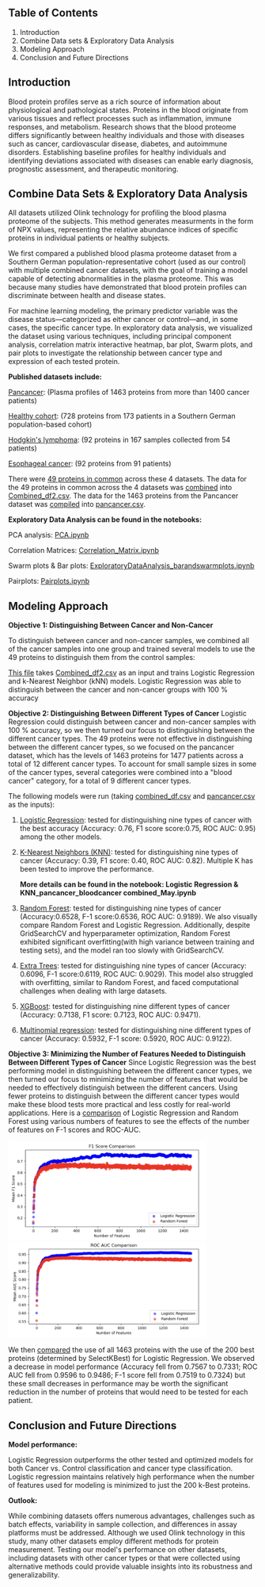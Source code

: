 ## Table of Contents
1. Introduction
2. Combine Data sets & Exploratory Data Analysis
3. Modeling Approach
4. Conclusion and Future Directions

## Introduction

Blood protein profiles serve as a rich source of information about physiological and pathological states. Proteins in the blood originate from various tissues and reflect processes such as inflammation, immune responses, and metabolism. Research shows that the blood proteome differs significantly between healthy individuals and those with diseases such as cancer, cardiovascular disease, diabetes, and autoimmune disorders. Establishing baseline profiles for healthy individuals and identifying deviations associated with diseases can enable early diagnosis, prognostic assessment, and therapeutic monitoring.

## Combine Data Sets & Exploratory Data Analysis 

All datasets utilized Olink technology for profiling the blood plasma proteome of the subjects. This method generates measurments in the form of NPX values, representing the relative abundance indices of specific proteins in individual patients or healthy subjects. 

We first compared a published blood plasma proteome dataset from a Southern German population-representative cohort (used as our control) with multiple combined cancer datasets, with the goal of training a model capable of detecting abnormalities in the plasma proteome. This was because many studies have demonstrated that blood protein profiles can discriminate between health and disease states.

For machine learning modeling, the primary predictor variable was the disease status—categorized as either cancer or control—and, in some cases, the specific cancer type. In exploratory data analysis, we visualized the dataset using various techniques, including principal component analysis, correlation matrix interactive heatmap, bar plot, Swarm plots, and pair plots to investigate the relationship between cancer type and expression of each tested protein. 

**Published datasets include:**

[Pancancer](https://pmc.ncbi.nlm.nih.gov/articles/PMC10354027/): (Plasma profiles of 1463 proteins from more than 1400 cancer patients)

[Healthy cohort](https://pubs.acs.org/doi/full/10.1021/acs.jproteome.0c00641?casa_token=jmZDPVZOvegAAAAA%3ARv_oH-9X2AfOxbH826lXOOUjBr8xhagsxlecoH2jrUE_aaJUsM1bINZ_g4RxtZSuMI0B1D3th1VilHUy8w): (728 proteins from 173 patients in a Southern German population-based cohort)

[Hodgkin's lymphoma](https://aacrjournals.org/cancerrescommun/article/4/7/1726/746418): (92 proteins in 167 samples collected from 54 patients)

[Esophageal cancer](https://pmc.ncbi.nlm.nih.gov/articles/PMC10836376/): (92 proteins from 91 patients)

There were [49 proteins in common](DataCleaning_and_ExploratoryAnalysis/ExploratoryAnalysis.ipynb) across these 4 datasets. The data for the 49 proteins in common across the 4 datasets was [combined](DataCleaning_and_ExploratoryAnalysis/Processing_4filescombined.ipynb) into [Combined_df2.csv](DataCleaning_and_ExploratoryAnalysis/Combined_df2.csv). The data for the 1463 proteins from the Pancancer dataset was [compiled](DataCleaning_and_ExploratoryAnalysis/pancancer.ipynb) into [pancancer.csv](DataCleaning_and_ExploratoryAnalysis/LinkForPancancer.csvFile.ipynb). 

**Exploratory Data Analysis can be found in the notebooks:**

PCA analysis: [PCA.ipynb](https://github.com/parinazfathi/ErdosFall2024ProteinTeam/blob/main/DataCleaning_and_ExploratoryAnalysis/PCA.ipynb)

Correlation Matrices: [Correlation_Matrix.ipynb](DataCleaning_and_ExploratoryAnalysis/Correlation_Matrix.ipynb)

Swarm plots & Bar plots: [ExploratoryDataAnalysis_barandswarmplots.ipynb](DataCleaning_and_ExploratoryAnalysis/ExploratoryDataAnalysis_barandswarmplots.ipynb)

Pairplots: [Pairplots.ipynb](https://github.com/parinazfathi/ErdosFall2024ProteinTeam/blob/main/DataCleaning_and_ExploratoryAnalysis/Pairplots.ipynb)


## Modeling Approach

**Objective 1: Distinguishing Between Cancer and Non-Cancer**

To distinguish between cancer and non-cancer samples, we combined all of the cancer samples into one group and trained several models to use the 49 proteins to distinguish them from the control samples:

[This file](Modeling_Approaches/Objective_1_CancerVsNoncancer/Objective1_LogisticandKNN.ipynb) takes [Combined_df2.csv](DataCleaning_and_ExploratoryAnalysis/Combined_df2.csv) as an input and trains Logistic Regression and k-Nearest Neighbor (kNN) models. Logistic Regression was able to distinguish between the cancer and non-cancer groups with 100 % accuracy


**Objective 2: Distinguishing Between Different Types of Cancer**
Logistic Regression could distinguish between cancer and non-cancer samples with 100 % accuracy, so we then turned our focus to distinguishing between the different cancer types. The 49 proteins were not effective in distinguishing between the different cancer types, so we focused on the pancancer dataset, which has the levels of 1463 proteins for 1477 patients across a total of 12 different cancer types. To account for small sample sizes in some of the cancer types, several categories were combined into a "blood cancer" category, for a total of 9 different cancer types. 

The following models were run (taking [combined_df.csv](DataCleaning_and_ExploratoryAnalysis/combined_df.csv) and [pancancer.csv](DataCleaning_and_ExploratoryAnalysis/LinkForPancancer.csvFile.ipynb) as the inputs):

1. [Logistic Regression](https://github.com/parinazfathi/ErdosFall2024ProteinTeam/blob/main/Modeling_Approaches/Objective_2_TypeOfCancer/Objective2_LogisticRegression%26KNN.ipynb): tested for distinguishing nine types of cancer with the best accuracy (Accuracy: 0.76, F1 score score:0.75, ROC AUC: 0.95) among the other models.

2. [K-Nearest Neighbors (KNN)](https://github.com/parinazfathi/ErdosFall2024ProteinTeam/blob/main/Modeling_Approaches/Objective_2_TypeOfCancer/Objective2_LogisticRegression%26KNN.ipynb): tested for distinguishing nine types of cancer (Accuracy: 0.39, F1 score: 0.40, ROC AUC: 0.82). Multiple K has been tested to improve the performance.

    **More details can be found in the notebook: Logistic Regression & KNN_pancancer_bloodcancer combined_May.ipynb**

3. [Random Forest](Modeling_Approaches/Objective_2_TypeOfCancer/Objective2_RandomForest&ExtraTrees.ipynb): tested for distinguishing nine types of cancer (Accuracy:0.6528, F-1 score:0.6536, ROC AUC: 0.9189). We also visually compare Random Forest and Logistic 
Regression. Additionally, despite GridSearchCV and hyperparameter optimization, Random Forest exhibited significant overfitting(with high variance between training and testing sets), and the model ran too slowly with GridSearchCV. 

4. [Extra Trees](Modeling_Approaches/Objective_2_TypeOfCancer/Objective2_RandomForest&ExtraTrees.ipynb): tested for distinguishing nine types of cancer (Accuracy: 0.6096, F-1 score:0.6119, ROC AUC: 0.9029). This model also struggled with overfitting, similar to Random Forest, and faced computational challenges when dealing with large datasets.

5. [XGBoost](Modeling_Approaches/Objective_2_TypeOfCancer/Objective2_XGBoost.ipynb): tested for distinguishing nine different types of cancer (Accuracy: 0.7138, F1 score: 0.7123, ROC AUC: 0.9471). 

6. [Multinomial regression](https://github.com/parinazfathi/ErdosFall2024ProteinTeam/blob/main/Modeling_Approaches/Objective_2_TypeOfCancer/Multinomial_imputedkNN_updated.ipynb): tested for distinguishing nine different types of cancer (Accuracy: 0.5932, F-1 score: 0.5920, ROC AUC: 0.9122). 


**Objective 3: Minimizing the Number of Features Needed to Distinguish Between Different Types of Cancer**
Since Logistic Regression was the best performing model in distinguishing between the different cancer types, we then turned our focus to minimizing the number of features that would be needed to effectively distinguish between the different cancers. Using fewer proteins to distinguish between the different cancer types would make these blood tests more practical and less costly for real-world applications.
Here is a [comparison](Modeling_Approaches/Objective_2_TypeOfCancer/Logistic&RandomForestVisualizations(num_features=all).ipynb) of Logistic Regression and Random Forest using various numbers of features to see the effects of the number of features on F-1 scores and ROC-AUC.

<img width="400" alt="F-1Scores" src="Modeling_Approaches/Objective_3_MinimizeNumberofFeatures/Scores_F-1.png">  <img width="400" alt="ROC_AUC" src="Modeling_Approaches/Objective_3_MinimizeNumberofFeatures/ROC_AUC.png">

We then [compared](Modeling_Approaches/Objective_3_MinimizeNumberofFeatures/Objective3_Logistic.ipynb) the use of all 1463 proteins with the use of the 200 best proteins (determined by SelectKBest) for Logistic Regression. We observed a decrease in model performance (Accuracy fell from 0.7567 to 0.7331; ROC AUC fell from 0.9596 to 0.9486; F-1 score fell from 0.7519 to 0.7324) but these small decreases in performance may be worth the significant reduction in the number of proteins that would need to be tested for each patient.  

## Conclusion and Future Directions

**Model performance:**

Logistic Regression outperforms the other tested and optimized models for both Cancer vs. Control classification and cancer type classification. Logistic regression maintains relatively high performance when the number of features used for modeling is minimized to just the 200 k-Best proteins.

**Outlook:**

While combining datasets offers numerous advantages, challenges such as batch effects, variability in sample collection, and differences in assay platforms must be addressed. Although we used Olink technology in this study, many other datasets employ different methods for protein measurement. Testing our model's performance on other datasets, including datasets with other cancer types or that were collected using alternative methods could provide valuable insights into its robustness and generalizability.




